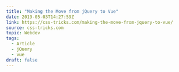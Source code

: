 ```yaml
---
title: "Making the Move from jQuery to Vue"
date: 2019-05-03T14:27:59Z
link: https://css-tricks.com/making-the-move-from-jquery-to-vue/
source: css-tricks.com
topic: Webdev
tags:
  - Article
  - jQuery
  - vue
draft: false
---
```

